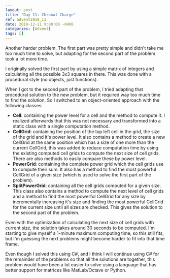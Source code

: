 ```yaml
---
layout: post
title: "Day 11: Chronal Charge"
ref: advent2018_11
date: 2018-12-11 9:00:00 -0400
categories: [Advent]
tags: []
---
```

Another harder problem. The first part was pretty simple and didn't take me too much time to solve, but adapting for the second part of the problem took a lot more time.

I originally solved the first part by using a simple matrix of integers and calculating all the possible 3x3 squares in there. This was done with a procedural style (no objects, just functions).

When I got to the second part of the problem, I tried adapting that procedural solution to the new problem, but it required way too much time to find the solution. So I switched to an object-oriented approach with the following classes:
- **Cell**: containing the power level for a cell and the method to compute it. I realized afterwards that this was not necessary and transformed into a static class with a single computation method.
- **CellGrid**: containing the position of the top left cell in the grid, the size of the grid and it's power level. It also contains a method to create a new CellGrid at the same position which has a size of one more than the current CellGrid, this was added to reduce computation time by using the existing computed cell grids to compute the next size of cell grids. There are also methods to easily compare these by power level.
- **PowerGrid**: containing the complete power grid which the cell grids use to compute their sum. It also has a method to find the most powerful CellGrid of a given size (which is used to solve the first part of the problem).
- **SplitPowerGrid**: containing all the cell grids computed for a given size. This class also contains a method to compute the next level of cell grids and a method to find the most powerful CellGrid for any size by incrementally increasing it's size and finding the most powerful CellGrid for the current size until all sizes are checked. This gives the solution to the second part of the problem.

Even with the optimization of calculating the next size of cell grids with current size, the solution takes around 30 seconds to be computed. I'm starting to give myself a 1-minute maximum computing time, so this still fits, but I'm guessing the next problems might become harder to fit into that time frame.

Even though I solved this using C#, and I think I will continue using C# for the remainder of the problems so that all the solutions are together, this problem would have been a lot easier to solve using a language that has better support for matrices like MatLab/Octave or Python.
